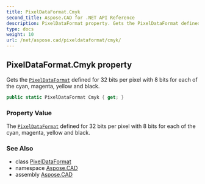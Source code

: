 ```yaml
---
title: PixelDataFormat.Cmyk
second_title: Aspose.CAD for .NET API Reference
description: PixelDataFormat property. Gets the PixelDataFormat defined for 32 bits per pixel with 8 bits for each of the cyan magenta yellow and black
type: docs
weight: 10
url: /net/aspose.cad/pixeldataformat/cmyk/
---
```

## PixelDataFormat.Cmyk property

Gets the [`PixelDataFormat`](../) defined for 32 bits per pixel with 8 bits for each of the cyan, magenta, yellow and black.

```csharp
public static PixelDataFormat Cmyk { get; }
```

### Property Value

The [`PixelDataFormat`](../) defined for 32 bits per pixel with 8 bits for each of the cyan, magenta, yellow and black.

### See Also

* class [PixelDataFormat](../)
* namespace [Aspose.CAD](../../../aspose.cad/)
* assembly [Aspose.CAD](../../../)


